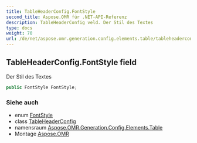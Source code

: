 ```yaml
---
title: TableHeaderConfig.FontStyle
second_title: Aspose.OMR für .NET-API-Referenz
description: TableHeaderConfig veld. Der Stil des Textes
type: docs
weight: 70
url: /de/net/aspose.omr.generation.config.elements.table/tableheaderconfig/fontstyle/
---
```

## TableHeaderConfig.FontStyle field

Der Stil des Textes

```csharp
public FontStyle FontStyle;
```

### Siehe auch

* enum [FontStyle](../../../aspose.omr.generation/fontstyle/)
* class [TableHeaderConfig](../)
* namensraum [Aspose.OMR.Generation.Config.Elements.Table](../../tableheaderconfig/)
* Montage [Aspose.OMR](../../../)


